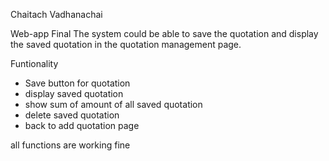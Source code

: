 Chaitach Vadhanachai

Web-app Final
The system could be able to save the quotation and display the saved quotation in the quotation management page.

Funtionality
- Save button for quotation
- display saved quotation
- show sum of amount of all saved quotation
- delete saved quotation
- back to add quotation page

all functions are working fine
